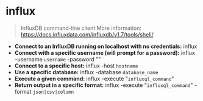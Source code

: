 # influx
> InfluxDB command-line client
> More information: <https://docs.influxdata.com/influxdb/v1.7/tools/shell/>
- **Connect to an InfluxDB running on localhost with no credentials:**
influx
- **Connect with a specific username (will prompt for a password):**
influx -username `username` -password ""
- **Connect to a specific host:**
influx -host `hostname`
- **Use a specific database:**
influx -database `database_name`
- **Execute a given command:**
influx -execute "`influxql_command`"
- **Return output in a specific format:**
influx -execute "`influxql_command`" -format `json|csv|column`
